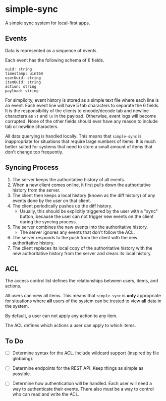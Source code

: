 # simple-sync
A simple sync system for local-first apps.

## Events

Data is represented as a sequence of events.

Each event has the following schema of 6 fields.

```
uuid: string
timestamp: uint64
userUuid: string
itemUuid: string
action: string
payload: string
```

For simplicity, event history is stored as a simple text file where each line is an event. Each event line will have 5 tab characters to separate the 6 fields. It is the responsibility of the clients to encode/decode tab and newline characters as `\t` and `\n` in the payload. Otherwise, event logs will become corrupted. None of the other fields should ever have any reason to include tab or newline characters.

All data querying is handled locally. This means that `simple-sync` is inappropriate for situations that require large numbers of items. It is much better suited for systems that need to store a small amount of items that don't change too frequently.

## Syncing Process


1. The server keeps the authoritative history of all events.
1. When a new client comes online, it first pulls down the authoritative history from the server.
1. The client then keeps a local history (known as the diff history) of any events done by the user on that client.
1. The client periodically pushes up the diff history.
   - Usually, this should be explicitly triggered by the user with a "sync" button, because the user can not trigger new events on the client during the syncing process.
1. The server combines the new events into the authoritative history.
   - The server ignores any events that don't follow the ACL.
1. The server responds to the push from the client with the new authoritative history.
1. The client replaces its local copy of the authoritative history with the new authoritative history from the server and clears its local history.

## ACL

The access control list defines the relationships between users, items, and actions.

All users can view all items. This means that `simple-sync` is **only** appropriate for situations where **all** users of the system can be trusted to view **all** data in the system.

By default, a user can not apply any action to any item.

The ACL defines which actions a user can apply to which items.

## To Do
- [ ] Determine syntax for the ACL. Include wildcard support (inspired by file globbing).
- [ ] Determine endpoints for the REST API. Keep things as simple as possible.
- [ ] Determine how authentication will be handled. Each user will need a way to authenticate their events. There also must be a way to control who can read and write the ACL.


